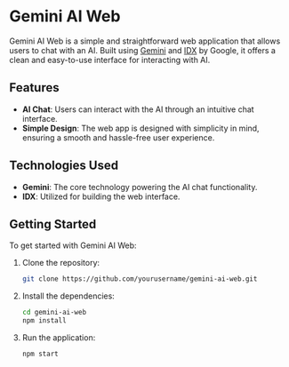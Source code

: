 # Gemini AI Web

Gemini AI Web is a simple and straightforward web application that allows users to chat with an AI. Built using [Gemini](https://gemini.google.com/) and [IDX](https://idx.google.com/) by Google, it offers a clean and easy-to-use interface for interacting with AI.

## Features
- **AI Chat**: Users can interact with the AI through an intuitive chat interface.
- **Simple Design**: The web app is designed with simplicity in mind, ensuring a smooth and hassle-free user experience.

## Technologies Used
- **Gemini**: The core technology powering the AI chat functionality.
- **IDX**: Utilized for building the web interface.

## Getting Started
To get started with Gemini AI Web:

1. Clone the repository:
    ```bash
    git clone https://github.com/yourusername/gemini-ai-web.git
    ```
2. Install the dependencies:
    ```bash
    cd gemini-ai-web
    npm install
    ```
3. Run the application:
    ```bash
    npm start
    ```
